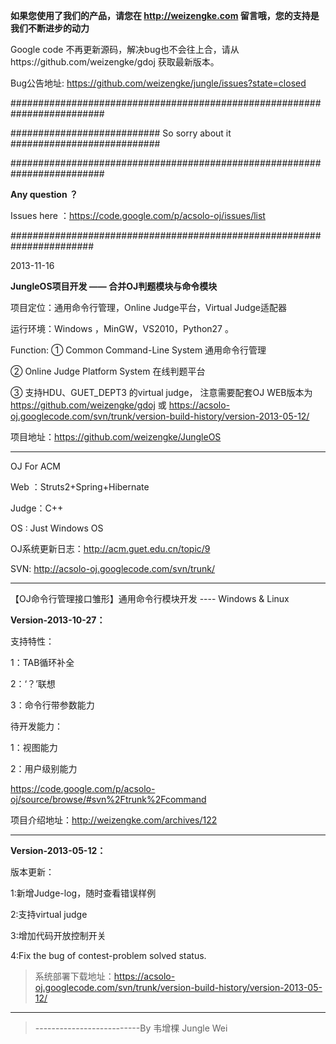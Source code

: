 **如果您使用了我们的产品，请您在 http://weizengke.com 留言哦，您的支持是我们不断进步的动力**

Google code 不再更新源码，解决bug也不会往上合，请从https://github.com/weizengke/gdoj 获取最新版本。

Bug公告地址: https://github.com/weizengke/jungle/issues?state=closed

#########################################################################

########################### So sorry about it ###########################

#########################################################################

**Any question ？**

Issues here ：https://code.google.com/p/acsolo-oj/issues/list

#######################################################################

2013-11-16

**JungleOS项目开发 —— 合并OJ判题模块与命令模块**

项目定位：通用命令行管理，Online Judge平台，Virtual Judge适配器

运行环境：Windows ，MinGW，VS2010，Python27 。

Function:
① Common Command-Line System 通用命令行管理

② Online Judge Platform System 在线判题平台

③ 支持HDU、GUET\_DEPT3 的virtual judge， 注意需要配套OJ WEB版本为
https://github.com/weizengke/gdoj 或 https://acsolo-oj.googlecode.com/svn/trunk/version-build-history/version-2013-05-12/

项目地址：https://github.com/weizengke/JungleOS


---


OJ For ACM

Web  ：Struts2+Spring+Hibernate

Judge：C++

OS : Just Windows OS


OJ系统更新日志：http://acm.guet.edu.cn/topic/9


SVN: http://acsolo-oj.googlecode.com/svn/trunk/


---


【OJ命令行管理接口雏形】通用命令行模块开发  ---- Windows & Linux

**Version-2013-10-27：**

支持特性：

1：TAB循环补全

2：‘？’联想

3：命令行带参数能力


待开发能力：

1：视图能力

2：用户级别能力

https://code.google.com/p/acsolo-oj/source/browse/#svn%2Ftrunk%2Fcommand

项目介绍地址：http://weizengke.com/archives/122


---


**Version-2013-05-12：**

版本更新：

1:新增Judge-log，随时查看错误样例

2:支持virtual judge

3:增加代码开放控制开关

4:Fix the bug of contest-problem solved status.

> 系统部署下载地址：https://acsolo-oj.googlecode.com/svn/trunk/version-build-history/version-2013-05-12/

---


> --------------------------By 韦增棵 Jungle Wei